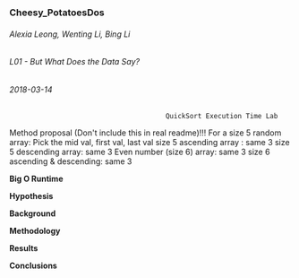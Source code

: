 ### Cheesy_PotatoesDos
###### Alexia Leong, Wenting Li, Bing Li
###### L01 - But What Does the Data Say?
###### 2018-03-14

                                           QuickSort Execution Time Lab
                                           
Method proposal (Don't include this in real readme)!!! 
  For a size 5 random array: Pick the mid val, first val, last val
  size 5 ascending array : same 3
  size 5 descending array: same 3
  Even number (size 6) array: same 3
  size 6 ascending & descending: same 3
  
**Big O Runtime**
                                             
                                             
**Hypothesis**

**Background**

**Methodology**

**Results**

**Conclusions**
